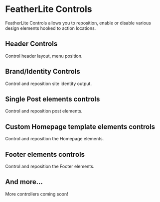 # FeatherLite Controls
FeatherLite Controls allows you to reposition, enable or disable various design elements hooked to action locations.

## Header Controls
Control header layout, menu position.

## Brand/Identity Controls
Control and reposition site identity output.

## Single Post elements controls
Control and reposition post elements.

## Custom Homepage template elements controls
Control and reposition the Homepage elements.

## Footer elements controls
Control and reposition the Footer elements.

## And more...
More controllers coming soon!
